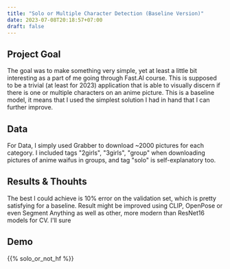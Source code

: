 ```yaml
---
title: "Solo or Multiple Character Detection (Baseline Version)"
date: 2023-07-08T20:18:57+07:00
draft: false
---
```


## Project Goal

The goal was to make something very simple, yet at least a little bit interesting as a part of me going through Fast.AI course.
This is supposed to be a trivial (at least for 2023) application that is able to visually discern if there is one or multiple characters on an anime picture.
This is a baseline model, it means that I used the simplest solution I had in hand that I can further improve.

## Data

For Data, I simply used Grabber to download ~2000 pictures for each category. I included tags "2girls", "3girls", "group" when downloading pictures of anime waifus in groups, and tag "solo" is self-explanatory too.

## Results & Thouhts

The best I could achieve is 10% error on the validation set, which is pretty satisfying for a baseline.
Result might be improved using CLIP, OpenPose or even Segment Anything as well as other, more modern than ResNet16 models for CV. I'll sure

## Demo

{{% solo_or_not_hf %}}

